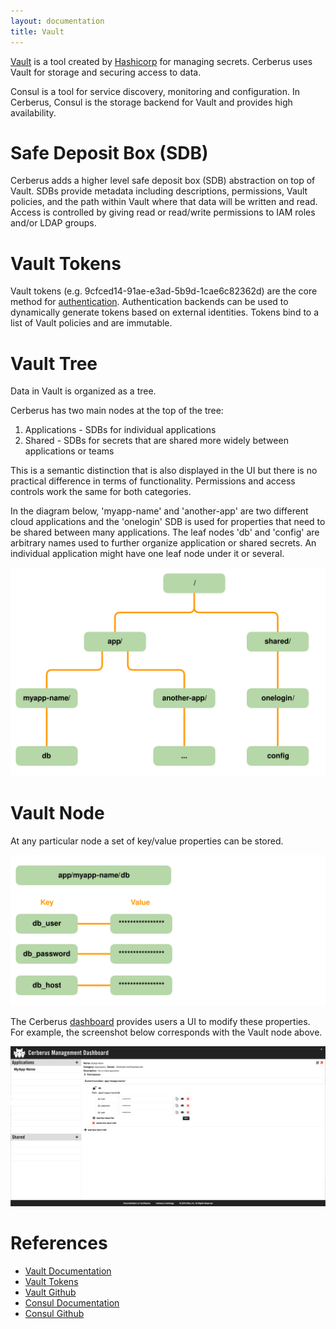 ```yaml
---
layout: documentation
title: Vault
---
```


[Vault](https://www.vaultproject.io/) is a tool created by [Hashicorp](https://www.hashicorp.com/) for managing 
secrets. Cerberus uses Vault for storage and securing access to data.

Consul is a tool for service discovery, monitoring and configuration. In Cerberus, Consul is the storage backend for 
Vault and provides high availability.

# Safe Deposit Box (SDB)

Cerberus adds a higher level safe deposit box (SDB) abstraction on top of Vault.  SDBs provide metadata including 
descriptions, permissions, Vault policies, and the path within Vault where that data will be written and read. Access
is controlled by giving read or read/write permissions to IAM roles and/or LDAP groups.

# Vault Tokens

Vault tokens (e.g. 9cfced14-91ae-e3ad-5b9d-1cae6c82362d) are the core method for [authentication](authentication). Authentication 
backends can be used to dynamically generate tokens based on external identities. Tokens bind to a list of Vault 
policies and are immutable.


# Vault Tree

Data in Vault is organized as a tree.

Cerberus has two main nodes at the top of the tree:

1. Applications - SDBs for individual applications
2. Shared - SDBs for secrets that are shared more widely between applications or teams

This is a semantic distinction that is also displayed in the UI but there is no practical difference in terms of functionality.
Permissions and access controls work the same for both categories.

In the diagram below, 'myapp-name' and 'another-app' are two different cloud applications and the 'onelogin' SDB
is used for properties that need to be shared between many applications.  The leaf nodes 'db' and 'config'
are arbitrary names used to further organize application or shared secrets.  An individual application might have one
leaf node under it or several.

<img src="../../images/vault/vault-tree-diagram.svg" />


# Vault Node

At any particular node a set of key/value properties can be stored.

<img src="../../images/vault/vault-node-diagram.svg" />

The Cerberus [dashboard](../user-guide/dashboard) provides users a UI to modify these properties.  For example, the 
screenshot below corresponds with the Vault node above.

<img src="../../images/vault/dashboard-screenshot.png" />


# References

* [Vault Documentation](https://www.vaultproject.io/docs/index.html)
* [Vault Tokens](https://www.vaultproject.io/docs/concepts/tokens.html)
* [Vault Github](https://github.com/hashicorp/vault)
* [Consul Documentation](https://www.consul.io/docs/index.html)
* [Consul Github](https://github.com/hashicorp/consul)